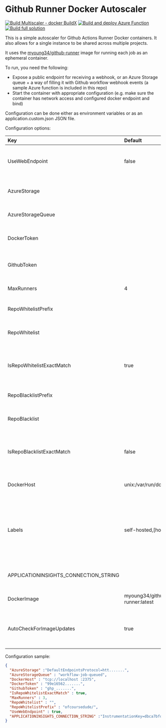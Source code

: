 # Github Runner Docker Autoscaler

[![Build Multiscaler - docker BuildX](https://github.com/ofcoursedude/github-actions-autoscaler/actions/workflows/MultiArchBuild.yml/badge.svg)](https://github.com/ofcoursedude/github-actions-autoscaler/actions/workflows/MultiArchBuild.yml)
[![Build and deploy Azure Function](https://github.com/ofcoursedude/github-actions-autoscaler/actions/workflows/WorkflowFunctions.yml/badge.svg)](https://github.com/ofcoursedude/github-actions-autoscaler/actions/workflows/WorkflowFunctions.yml)
[![Build full solution](https://github.com/ofcoursedude/github-actions-autoscaler/actions/workflows/BranchBuild.yml/badge.svg)](https://github.com/ofcoursedude/github-actions-autoscaler/actions/workflows/BranchBuild.yml)

This is a simple autoscaler for Github Actions Runner Docker containers. It also allows for a single instance to be shared across multiple projects.

It uses the [myoung34/github-runner](https://github.com/myoung34/docker-github-actions-runner) image for running each job as an ephemeral container.

To run, you need the following:
- Expose a public endpoint for receiving a webhook, or an Azure Storage queue + a way of filling it with Github workflow webhook events (a sample Azure function is included in this repo)
- Start the container with appropriate configuration (e.g. make sure the container has network access and configured docker endpoint and bind)

Configuration can be done either as environment variables or as an application.custom.json JSON file.

Configuration options:

| **Key**                                 | **Default**                 | **Description**                                            |
|:----------------------------------------|:----------------------------|:-----------------------------------------------------------|
| UseWebEndpoint                          | false                       | Use a web endpoint to receive webhook events.              |
| AzureStorage                            |                             | Azure Storage connection string                            |
| AzureStorageQueue                       |                             | Azure Storage Queue name                                   |
| DockerToken                             |                             | PAT for Docker hub (to avoid daily limits)                 |
| GithubToken                             |                             | PAT for GitHub.com (to register runners)                   |
| MaxRunners                              | 4                           | Max number of concurrent runners                           |
| RepoWhitelistPrefix                     |                             | Whitelist prefix for github repos                          |
| RepoWhitelist                           |                             | Comma-separated list of whitelisted github repos           |
| IsRepoWhitelistExactMatch               | true                        | Whether items in whitelist are exact matches or prefixes   |
| RepoBlacklistPrefix                     |                             | Blacklist prefix for github repos                          |
| RepoBlacklist                           |                             | Comma-separated list of blacklisted github repos           |
| IsRepoBlacklistExactMatch               | false                       | Whether items in blacklisted are exact matches or prefixes |
| DockerHost                              | unix:/var/run/docker.sock   | Docker endpoint the autoscaler should use                  |
| Labels                                  | self-hosted,[host-arch]     | Comma-separated list of labels applied to runners (self-hosted and architecture are added automatically) |
| APPLICATIONINSIGHTS_CONNECTION_STRING   |                             | Connection string for Application Insights                 |
| DockerImage                             | myoung34/github-runner:latest | Docker image to use for runners                            |
| AutoCheckForImageUpdates                | true                        | Whether to automatically check for updates to the runner image | 

Configuration sample:
```json
{
  "AzureStorage" :"DefaultEndpointsProtocol=htt.......",
  "AzureStorageQueue" : "workflow-job-queued",
  "DockerHost" : "tcp://localhost :2375",
  "DockerToken" : "99e16562.......",
  "GithubToken" : "ghp_.......",
  "IsRepoWhitelistExactMatch" : true,
  "MaxRunners" : 3,
  "RepoWhitelist" : "",
  "RepoWhitelistPrefix" : "ofcoursedude/",
  "UseWebEndpoint" : true,
  "APPLICATIONINSIGHTS_CONNECTION_STRING" :"InstrumentationKey=dbca7bfd-......."
}
```
